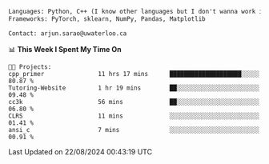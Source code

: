 ```txt
Languages: Python, C++ (I know other languages but I don't wanna work in em)
Frameworks: PyTorch, sklearn, NumPy, Pandas, Matplotlib

Contact: arjun.sarao@uwaterloo.ca
```

<!--START_SECTION:waka-->
📊 **This Week I Spent My Time On** 

```text
🐱‍💻 Projects: 
cpp_primer               11 hrs 17 mins      ████████████████████░░░░░   80.87 % 
Tutoring-Website         1 hr 19 mins        ██░░░░░░░░░░░░░░░░░░░░░░░   09.48 % 
cc3k                     56 mins             ██░░░░░░░░░░░░░░░░░░░░░░░   06.80 % 
CLRS                     11 mins             ░░░░░░░░░░░░░░░░░░░░░░░░░   01.41 % 
ansi_c                   7 mins              ░░░░░░░░░░░░░░░░░░░░░░░░░   00.91 % 
```


 Last Updated on 22/08/2024 00:43:19 UTC
<!--END_SECTION:waka-->
